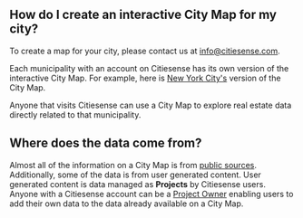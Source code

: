 ## How do I create an interactive City Map for my city?
To create a map for your city, please contact us at info@citiesense.com.

Each municipality with an account on Citiesense has its own version of the interactive City Map. For example, here is [New York City's](http://www.citiesense.com/cities/new-york-city?p%5Bper_page%5D=all&p%5Bcity_id%5D=398#13/40.7127/-74.0059) version of the City Map. 

Anyone that visits Citiesense can use a City Map to explore real estate data directly related to that municipality. 

## Where does the data come from?
Almost all of the information on a City Map is from [public sources](https://www.citiesense.com/docs/pages/10-Data%20Sources.md). Additionally, some of the data is from user generated content. User generated content is data managed as __Projects__ by Citiesense users. Anyone with a Citiesense account can be a [Project Owner](http://www.citiesense.com/docs/pages/9-Project%20Owners.md) enabling users to add their own data to the data already available on a City Map.

